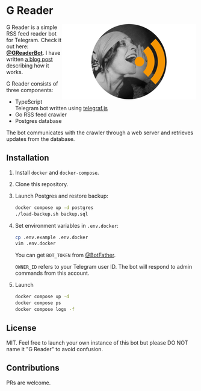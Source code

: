 # G Reader

<img align="right" height=200 src="/cover.png" alt="G Reader" />

G Reader is a simple RSS feed reader bot for Telegram. Check it out here: **[@GReaderBot](https://t.me/GReaderBot)**. I have written [a blog post](https://nikstar.me/post/greader/) describing how it works.

G Reader consists of three components: 

* TypeScript Telegram bot written using [telegraf.js](https://telegraf.js.org/)
* Go RSS feed crawler
* Postgres database

The bot communicates with the crawler through a web server and retrieves updates from the database.

## Installation

1. Install `docker` and `docker-compose`.

2. Clone this repository.

3. Launch Postgres and restore backup:
  
    ```bash
    docker compose up -d postgres 
    ./load-backup.sh backup.sql
    ```

4. Set environment variables in `.env.docker`: 
    ```bash
    cp .env.example .env.docker
    vim .env.docker
    ```

    You can get `BOT_TOKEN` from [@BotFather](https://t.me/BotFather).

    `OWNER_ID` refers to your Telegram user ID. The bot will respond to admin commands from this account.

5. Launch
    ```bash
    docker compose up -d
    docker compose ps
    docker compose logs -f
    ```

## License

MIT. Feel free to launch your own instance of this bot but please DO NOT name it "G Reader" to avoid confusion.

## Contributions

PRs are welcome.

